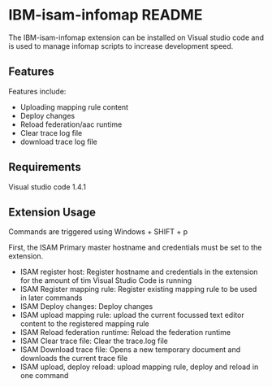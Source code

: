 # IBM-isam-infomap README

The IBM-isam-infomap extension can be installed on Visual studio code and is used to manage infomap scripts to increase development speed. 

## Features

Features include:
- Uploading mapping rule content
- Deploy changes
- Reload federation/aac runtime
- Clear trace log file
- download trace log file


## Requirements

Visual studio code 1.4.1

## Extension Usage

Commands are triggered using Windows + SHIFT + p

First, the ISAM Primary master hostname and credentials must be set to the extension.

- ISAM register host:
Register hostname and credentials in the extension for the amount of tim Visual Studio Code is running
- ISAM Register mapping rule:
Register existing mapping rule to be used in later commands
- ISAM Deploy changes:
Deploy changes
- ISAM upload mapping rule:
upload the current focussed text editor content to the registered mapping rule
- ISAM Reload federation runtime:
Reload the federation runtime
- ISAM Clear trace file:
Clear the trace.log file
- ISAM Download trace file:
Opens a new temporary document and downloads the current trace file
- ISAM upload, deploy reload:
upload mapping rule, deploy and reload in one command
